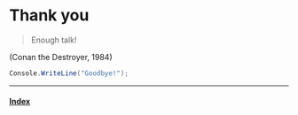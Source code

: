 # Thank you

> Enough talk!

(Conan the Destroyer, 1984)

```cs
Console.WriteLine("Goodbye!");
```

---
#### [Index](../)
